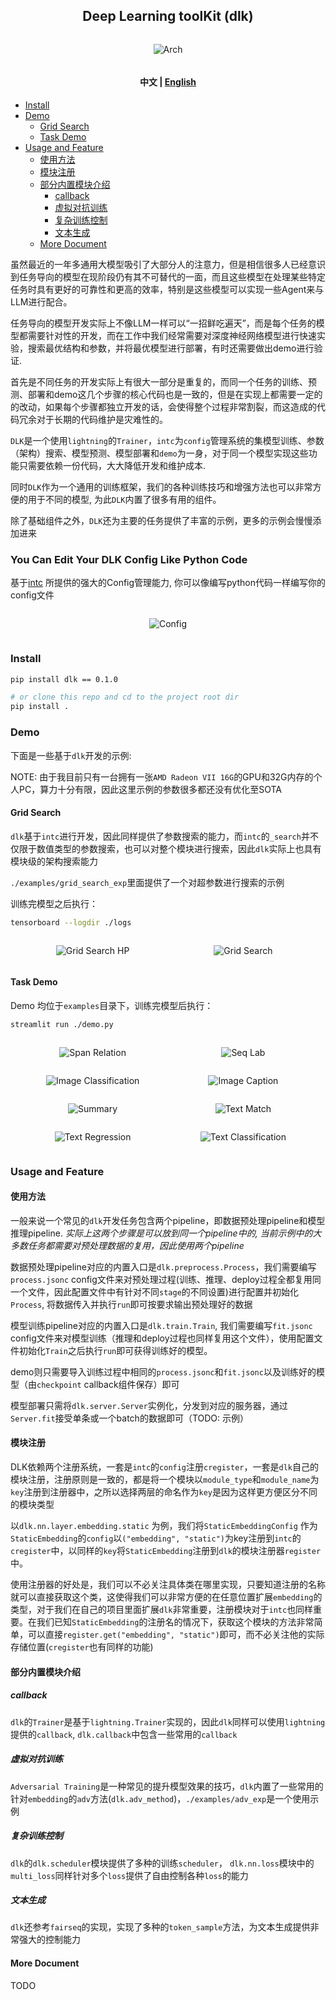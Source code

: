 <p align="center">
  <h2 align="center"> Deep Learning toolKit (dlk)</h2>
</p>


<div style="text-align:center">
<span style="width:80%;display:inline-block">

![Arch](./pics/arch.png)

</div>

<h4 align="center">
    <p>
        <b>中文</b> |
        <a href="https://github.com/cstsunfu/dlk/blob/main/README.md">English</a>
    </p>
</h4>



* [Install](#install)
* [Demo](#demo)
    * [Grid Search](#grid-search)
    * [Task Demo](#task-demo)
* [Usage and Feature](#usage-and-feature)
    * [使用方法](#使用方法)
    * [模块注册](#模块注册)
    * [部分内置模块介绍](#部分内置模块介绍)
        * [callback](#callback)
        * [虚拟对抗训练](#虚拟对抗训练)
        * [复杂训练控制](#复杂训练控制)
        * [文本生成](#文本生成)
    * [More Document](#more-document)



虽然最近的一年多通用大模型吸引了大部分人的注意力，但是相信很多人已经意识到任务导向的模型在现阶段仍有其不可替代的一面，而且这些模型在处理某些特定任务时具有更好的可靠性和更高的效率，特别是这些模型可以实现一些Agent来与LLM进行配合。

任务导向的模型开发实际上不像LLM一样可以“一招鲜吃遍天”，而是每个任务的模型都需要针对性的开发，而在工作中我们经常需要对深度神经网络模型进行快速实验，搜索最优结构和参数，并将最优模型进行部署，有时还需要做出demo进行验证.

首先是不同任务的开发实际上有很大一部分是重复的，而同一个任务的训练、预测、部署和demo这几个步骤的核心代码也是一致的，但是在实现上都需要一定的的改动，如果每个步骤都独立开发的话，会使得整个过程非常割裂，而这造成的代码冗余对于长期的代码维护是灾难性的。

`DLK`是一个使用`lightning`的`Trainer`，`intc`为`config`管理系统的集模型训练、参数（架构）搜索、模型预测、模型部署和`demo`为一身，对于同一个模型实现这些功能只需要依赖一份代码，大大降低开发和维护成本.

同时`DLK`作为一个通用的训练框架，我们的各种训练技巧和增强方法也可以非常方便的用于不同的模型, 为此`DLK`内置了很多有用的组件。

除了基础组件之外，`DLK`还为主要的任务提供了丰富的示例，更多的示例会慢慢添加进来

### You Can Edit Your DLK Config Like Python Code

基于[intc](https://github.com/cstsunfu/intc) 所提供的强大的Config管理能力, 你可以像编写python代码一样编写你的config文件

<div style="text-align:center">
<span style="width:80%;display:inline-block">

![Config](./pics/vsc_main.png)

</div>


### Install


```bash
pip install dlk == 0.1.0

# or clone this repo and cd to the project root dir
pip install .
```

### Demo

下面是一些基于`dlk`开发的示例:

NOTE: 由于我目前只有一台拥有一张`AMD Radeon VII 16G`的GPU和32G内存的个人PC，算力十分有限，因此这里示例的参数很多都还没有优化至SOTA


#### Grid Search

`dlk`基于`intc`进行开发，因此同样提供了参数搜索的能力，而`intc`的`_search`并不仅限于数值类型的参数搜索，也可以对整个模块进行搜索，因此`dlk`实际上也具有模块级的架构搜索能力

`./examples/grid_search_exp`里面提供了一个对超参数进行搜索的示例

训练完模型之后执行：

```bash
tensorboard --logdir ./logs
```

<div style="text-align:center">
<span style="width:47%;display:inline-block">

![Grid Search HP](pics/grid_search_hp.png)

</span>
<span style="width:47%;display:inline-block">

 ![Grid Search](./pics/grid_search_scalar.png)

</span>
</div>

#### Task Demo

Demo 均位于`examples`目录下，训练完模型后执行：

```bash
streamlit run ./demo.py
```

<div style="text-align:center">
<span style="width:47%;display:inline-block">

![Span Relation](./pics/span_rel.png)

</span>
<span style="width:47%;display:inline-block">

![Seq Lab](./pics/seq_lab.png)

</span>
</div>

<div style="text-align:center">
<span style="width:47%;display:inline-block">

![Image Classification](./pics/img_cls.png)

</span>
<span style="width:47%;display:inline-block">

![Image Caption](./pics/img_cap.png)

</span>
</div>

<div style="text-align:center">
<span style="width:47%;display:inline-block">

![Summary](./pics/summary.png)

</span>
<span style="width:47%;display:inline-block">

![Text Match](./pics/txt_match.png)

</span>
</div>

<div style="text-align:center">
<span style="width:47%;display:inline-block">

![Text Regression](./pics/txt_reg.png)

</span>

<span style="width:47%;display:inline-block">

![Text Classification](./pics/txt_cls.png)

</span>
</div>

### Usage and Feature

#### 使用方法

一般来说一个常见的`dlk`开发任务包含两个pipeline，即数据预处理pipeline和模型推理pipeline. *实际上这两个步骤是可以放到同一个pipeline中的, 当前示例中的大多数任务都需要对预处理数据的复用，因此使用两个pipeline*

数据预处理pipeline对应的内置入口是`dlk.preprocess.Process`，我们需要编写`process.jsonc` config文件来对预处理过程(训练、推理、deploy过程全都复用同一个文件，因此配置文件中有针对不同`stage`的不同设置)进行配置并初始化`Process`, 将数据传入并执行`run`即可按要求输出预处理好的数据

模型训练pipeline对应的内置入口是`dlk.train.Train`, 我们需要编写`fit.jsonc` config文件来对模型训练（推理和deploy过程也同样复用这个文件），使用配置文件初始化`Train`之后执行`run`即可获得训练好的模型。

demo则只需要导入训练过程中相同的`process.jsonc`和`fit.jsonc`以及训练好的模型（由`checkpoint` callback组件保存）即可

模型部署只需将`dlk.server.Server`实例化，分发到对应的服务器，通过`Server.fit`接受单条或一个batch的数据即可（TODO: 示例）


#### 模块注册

DLK依赖两个注册系统，一套是`intc`的`config`注册`cregister`，一套是`dlk`自己的模块注册，注册原则是一致的，都是将一个模块以`module_type`和`module_name`为`key`注册到注册器中，之所以选择两层的命名作为`key`是因为这样更方便区分不同的模块类型

以`dlk.nn.layer.embedding.static` 为例，我们将`StaticEmbeddingConfig` 作为`StaticEmbedding`的`config`以`("embedding", "static")`为key注册到`intc`的`cregister`中，以同样的`key`将`StaticEmbedding`注册到`dlk`的模块注册器`register`中。

使用注册器的好处是，我们可以不必关注具体类在哪里实现，只要知道注册的名称就可以直接获取这个类，这使得我们可以非常方便的在任意位置扩展`embedding`的类型，对于我们在自己的项目里面扩展`dlk`非常重要，注册模块对于`intc`也同样重要。在我们已知`StaticEmbedding`的注册名的情况下，获取这个模块的方法非常简单，可以直接`register.get("embedding", "static")`即可，而不必关注他的实际存储位置(`cregister`也有同样的功能)


#### 部分内置模块介绍

##### callback

`dlk`的`Trainer`是基于`lightning.Trainer`实现的，因此`dlk`同样可以使用`lightning`提供的`callback`, `dlk.callback`中包含一些常用的`callback`

##### 虚拟对抗训练

`Adversarial Training`是一种常见的提升模型效果的技巧，`dlk`内置了一些常用的针对`embedding`的`adv`方法(`dlk.adv_method`)，`./examples/adv_exp`是一个使用示例

##### 复杂训练控制

`dlk`的`dlk.scheduler`模块提供了多种的训练`scheduler`， `dlk.nn.loss`模块中的`multi_loss`同样针对多个`loss`提供了自由控制各种`loss`的能力

##### 文本生成

`dlk`还参考`fairseq`的实现，实现了多种的`token_sample`方法，为文本生成提供非常强大的控制能力

#### More Document

TODO
